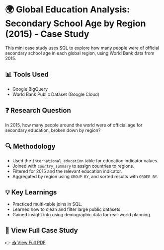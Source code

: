 # 🌍 Global Education Analysis: Secondary School Age by Region (2015) - Case Study

This mini case study uses SQL to explore how many people were of official secondary school age in each global region, using World Bank data from 2015.

## 📊 Tools Used
- Google BigQuery
- World Bank Public Dataset (Google Cloud)

## ❓ Research Question
In 2015, how many people around the world were of official age for secondary education, broken down by region?

## 🔍 Methodology
- Used the `international_education` table for education indicator values.
- Joined with `country_summary` to assign countries to regions.
- Filtered for 2015 and the relevant education indicator.
- Aggregated by region using `GROUP BY`, and sorted results with `ORDER BY`.

## 💡 Key Learnings
- Practiced multi-table joins in SQL.
- Learned how to clean and filter large public datasets.
- Gained insight into using demographic data for real-world planning.

## 📄 View Full Case Study
👉 [📥 View Full PDF](./Global%20Education%20Analysis%20Secondary%20School%20Age%20by%20Region.pdf)
